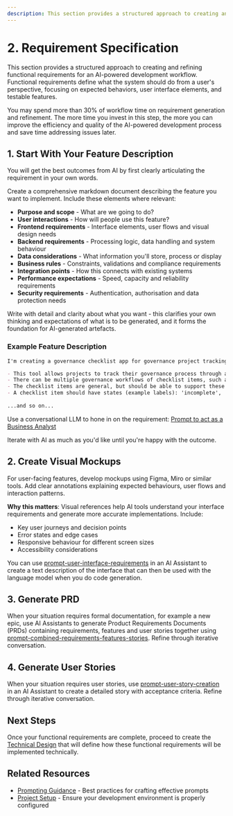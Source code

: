 ```yaml
---
description: This section provides a structured approach to creating and refining functional requirements for an AI-powered development workflow. Functional requirements define what the system should do from a user's perspective.
---
```


# 2. Requirement Specification

This section provides a structured approach to creating and refining functional requirements for an AI-powered development workflow. Functional requirements define what the system should do from a user's perspective, focusing on expected behaviors, user interface elements, and testable features.

You may spend more than 30% of workflow time on requirement generation and refinement. The more time you invest in this step, the more you can improve the efficiency and quality of the AI-powered development process and save time addressing issues later.

## 1. Start With Your Feature Description

You will get the best outcomes from AI by first clearly articulating the requirement in your own words. 

Create a comprehensive markdown document describing the feature you want to implement. Include these elements where relevant:

- **Purpose and scope** - What are we going to do?
- **User interactions** - How will people use this feature?
- **Frontend requirements** - Interface elements, user flows and visual design needs
- **Backend requirements** - Processing logic, data handling and system behaviour
- **Data considerations** - What information you'll store, process or display
- **Business rules** - Constraints, validations and compliance requirements
- **Integration points** - How this connects with existing systems
- **Performance expectations** - Speed, capacity and reliability requirements
- **Security requirements** - Authentication, authorisation and data protection needs

Write with detail and clarity about what you want - this clarifies your own thinking and expectations of what is to be generated, and it forms the foundation for AI-generated artefacts.

### Example Feature Description

```markdown
I'm creating a governance checklist app for governance project tracking. Here are the features of the app:

- This tool allows projects to track their governance process through a unified checklist, composed of multiple governance workflows, each with their own checklist items.
- There can be multiple governance workflows of checklist items, such as a main governance flow, then sub-flows depending on what part of the business you're delivering for.
- The checklist items are general, but should be able to support these types - labels are examples: 'approval' (where the checklist item requires somebody to upload a document as evidence of the approval and state the person, date/time of the approval when checking off), 'document' (where the user must upload the latest version of the document before checking off). I guess 'approval' items also have 'document' item aspects to it, so it's likely they are just two additional types of a normal checklist item (without any states), 'event' could be another type.
- A checklist item should have states (example labels): 'incomplete', 'complete', 'not required'. 
  
...and so on...
```

Use a conversational LLM to hone in on the requirement:
[Prompt to act as a Business Analyst](../../prompt-library/product/prompt-business-analyst.md)

Iterate with AI as much as you'd like until you're happy with the outcome.

## 2. Create Visual Mockups

For user-facing features, develop mockups using Figma, Miro or similar tools. Add clear annotations explaining expected behaviours, user flows and interaction patterns.

**Why this matters**: Visual references help AI tools understand your interface requirements and generate more accurate implementations. Include:

- Key user journeys and decision points
- Error states and edge cases
- Responsive behaviour for different screen sizes
- Accessibility considerations

You can use [prompt-user-interface-requirements](../../prompt-library/product/prompt-user-interface-requirements.md) in an AI Assistant to create a text description of the interface that can then be used with the language model when you do code generation. 

## 3. Generate PRD

When your situation requires formal documentation, for example a new epic, use AI Assistants to generate Product Requirements Documents (PRDs) containing requirements, features and user stories together using [prompt-combined-requirements-features-stories](../../prompt-library/product/prompt-combined-requirements-features-stories.md). Refine through iterative conversation.

## 4. Generate User Stories

When your situation requires user stories, use [prompt-user-story-creation](../../prompt-library/product/prompt-user-story-creation.md) in an AI Assistant to create a detailed story with acceptance criteria. Refine through iterative conversation.

## Next Steps

Once your functional requirements are complete, proceed to create the [Technical Design](03-technical-design.md) that will define how these functional requirements will be implemented technically.

## Related Resources

- [Prompting Guidance](../../prompt-library/prompting-guidance.md) - Best practices for crafting effective prompts
- [Project Setup](../project-setup.md) - Ensure your development environment is properly configured 
